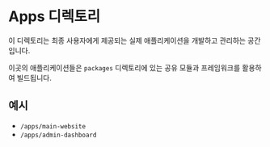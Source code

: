 # Apps 디렉토리

이 디렉토리는 최종 사용자에게 제공되는 실제 애플리케이션을 개발하고 관리하는 공간입니다.

이곳의 애플리케이션들은 `packages` 디렉토리에 있는 공유 모듈과 프레임워크를 활용하여 빌드됩니다.

## 예시

- `/apps/main-website`
- `/apps/admin-dashboard`

